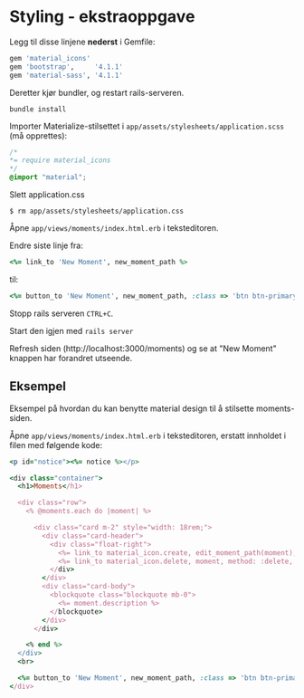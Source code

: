 # Styling - ekstraoppgave

Legg til disse linjene **nederst** i Gemfile:

```ruby
gem 'material_icons'
gem 'bootstrap',     '4.1.1'
gem 'material-sass', '4.1.1'
```

Deretter kjør bundler, og restart rails-serveren.

```console
bundle install
```

Importer Materialize-stilsettet i `app/assets/stylesheets/application.scss` (må opprettes):

```scss
/*
*= require material_icons
*/
@import "material";
```

Slett application.css

```console
$ rm app/assets/stylesheets/application.css
```

Åpne `app/views/moments/index.html.erb` i teksteditoren.

Endre siste linje fra:
```ruby
<%= link_to 'New Moment', new_moment_path %>
```

til:
```ruby
<%= button_to 'New Moment', new_moment_path, :class => 'btn btn-primary', :method => :get %>
```

Stopp rails serveren `CTRL+C`.

Start den igjen med `rails server`

Refresh siden (http://localhost:3000/moments) og se at "New Moment" knappen har forandret utseende.


## Eksempel

Eksempel på hvordan du kan benytte material design til å stilsette moments-siden.

Åpne `app/views/moments/index.html.erb` i teksteditoren, erstatt innholdet i filen med følgende kode:

```ruby
<p id="notice"><%= notice %></p>

<div class="container">
  <h1>Moments</h1>

  <div class="row">
    <% @moments.each do |moment| %>

      <div class="card m-2" style="width: 18rem;">
        <div class="card-header">
          <div class="float-right">
            <%= link_to material_icon.create, edit_moment_path(moment), :class => 'card-link' %>
            <%= link_to material_icon.delete, moment, method: :delete, :class => 'card-link', data: { confirm: 'Are you sure?' } %>
          </div>
        </div>
        <div class="card-body">
          <blockquote class="blockquote mb-0">
            <%= moment.description %>
          </blockquote>
        </div>
      </div>

    <% end %>
  </div>
  <br>

  <%= button_to 'New Moment', new_moment_path, :class => 'btn btn-primary', :method => :get %>
</div>
```
